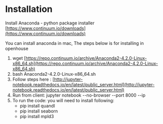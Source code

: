 # Installation #
Install Anaconda - python package installer [https://www.continuum.io/downloads](https://www.continuum.io/downloads) 

You can install anaconda in mac, The steps below is for installing in openhouse

   1. wget [https://repo.continuum.io/archive/Anaconda2-4.2.0-Linux-x86_64.sh](https://repo.continuum.io/archive/Anaconda2-4.2.0-Linux-x86_64.sh)
   2. bash Anaconda2-4.2.0-Linux-x86_64.sh
   3. Follow steps here : [http://jupyter-notebook.readthedocs.io/en/latest/public_server.html](http://jupyter-notebook.readthedocs.io/en/latest/public_server.html)
   4. Run from client: jupyter notebook --no-browser --port 8000 --ip <address>
   5. To run the code: you will need to install following:
      * pip install quandl
      * pip install seaborn
      * pip install mpld3



